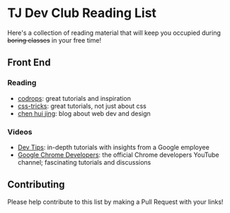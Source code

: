 # TJ Dev Club Reading List

Here's a collection of reading material that will keep you occupied during ~~boring classes~~ in your free time!

## Front End
### Reading
- [codrops](http://tympanus.net/codrops/): great tutorials and inspiration
- [css-tricks](http://css-tricks.com): great tutorials, not just about css
- [chen hui jing](https://www.chenhuijing.com/#🎹): blog about web dev and design

### Videos
- [Dev Tips](https://www.youtube.com/channel/UCyIe-61Y8C4_o-zZCtO4ETQ): in-depth tutorials with insights from a Google employee
- [Google Chrome Developers](https://www.youtube.com/channel/UCnUYZLuoy1rq1aVMwx4aTzw): the official Chrome developers YouTube channel; fascinating tutorials and discussions

## Contributing

Please help contribute to this list by making a Pull Request with your links!
